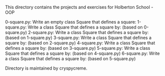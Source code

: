 This directory contains the projects and exercises for Holberton School - OOP

0-square.py: Write an empty class Square that defines a square:
1-square.py: Write a class Square that defines a square by: (based on 0-square.py)
2-square.py: Write a class Square that defines a square by: (based on 1-square.py)
3-square.py: Write a class Square that defines a square by: (based on 2-square.py)
4-square.py: Write a class Square that defines a square by: (based on 3-square.py)
5-square.py: Write a class Square that defines a square by: (based on 4-square.py)
6-square.py: Write a class Square that defines a square by: (based on 5-square.py)

Directory is maintained by cryspycreme.
